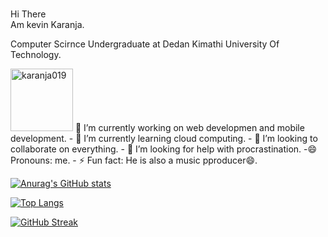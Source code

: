 ###
Hi There <br> Am kevin Karanja. <br>

Computer Scirnce Undergraduate at Dedan Kimathi University Of Technology.

<img src="https://avatars.githubusercontent.com/u/75438336?v=4" alt="karanja019" width="100" height="100">
🔭 I’m currently working on web developmen and mobile development. 
- 🌱 I’m currently learning cloud computing.
- 👯 I’m looking to collaborate on everything.
- 🤔 I’m looking for help with procrastination.
-😄 Pronouns: me.
- ⚡ Fun fact: He is also a music pproducer😄.

[![Anurag's GitHub stats](https://github-readme-stats.vercel.app/api?username=karanja019&show_icons=true&theme=radical)](https://github.com/anuraghazra/github-readme-stats)

[![Top Langs](https://github-readme-stats.vercel.app/api/top-langs/?username=karanja019&layout=compact&theme=radical)](https://github.com/anuraghazra/github-readme-stats)

[![GitHub Streak](https://github-readme-streak-stats.herokuapp.com/?user=karanja019&theme=radical)](https://git.io/streak-stats)
